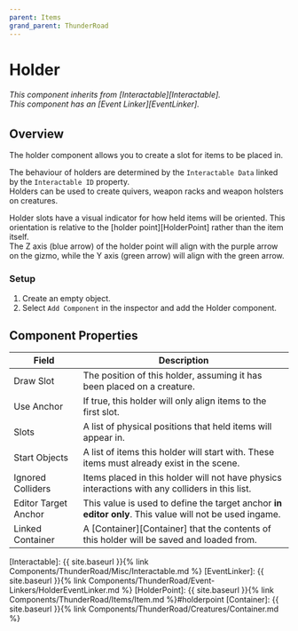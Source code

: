 ```yaml
---
parent: Items
grand_parent: ThunderRoad
---
```

# Holder
###### This component inherits from [Interactable][Interactable]. <br> This component has an [Event Linker][EventLinker].

## Overview
The holder component allows you to create a slot for items to be placed in. 

The behaviour of holders are determined by the `Interactable Data` linked by the `Interactable ID` property.   
Holders can be used to create quivers, weapon racks and weapon holsters on creatures.

Holder slots have a visual indicator for how held items will be oriented. This orientation is relative to the [holder point][HolderPoint] rather than the item itself.  
The Z axis (blue arrow) of the holder point will align with the purple arrow on the gizmo, while the Y axis (green arrow) will align with the green arrow.

### Setup
1. Create an empty object.
2. Select `Add Component` in the inspector and add the Holder component.

## Component Properties

| Field                 | Description
| ---                   | ---
| Draw Slot             | The position of this holder, assuming it has been placed on a creature.
| Use Anchor            | If true, this holder will only align items to the first slot.
| Slots                 | A list of physical positions that held items will appear in.
| Start Objects         | A list of items this holder will start with. These items must already exist in the scene.
| Ignored Colliders     | Items placed in this holder will not have physics interactions with any colliders in this list.
| Editor Target Anchor  | This value is used to define the target anchor **in editor only**. This value will not be used ingame.
| Linked Container      | A [Container][Container] that the contents of this holder will be saved and loaded from.



[Interactable]: {{ site.baseurl }}{% link Components/ThunderRoad/Misc/Interactable.md %}
[EventLinker]: {{ site.baseurl }}{% link Components/ThunderRoad/Event-Linkers/HolderEventLinker.md %}
[HolderPoint]: {{ site.baseurl }}{% link Components/ThunderRoad/Items/Item.md %}#holderpoint
[Container]: {{ site.baseurl }}{% link Components/ThunderRoad/Creatures/Container.md %}